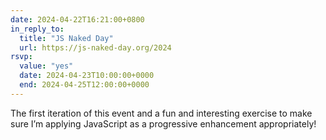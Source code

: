 ```yaml
---
date: 2024-04-22T16:21:00+0800
in_reply_to:
  title: "JS Naked Day"
  url: https://js-naked-day.org/2024
rsvp:
  value: "yes"
  date: 2024-04-23T10:00:00+0000
  end: 2024-04-25T12:00:00+0000
---
```


<script type="module" src="/js/components/event-countdown.js"></script>

The first iteration of this event and a fun and interesting exercise to make sure I’m applying JavaScript as a progressive enhancement appropriately!

<figure class=" [ box ] [ gamma ] [ requires-js ] ">
	<event-countdown name="JS Naked Day" start="2024-04-23T10:00:00+0000" end="2024-04-25T12:00:00+0000"{% if '2024-04-23T10:00:00+00:00' | isUpcoming(2) %} max-division="hour"{% endif %}></event-countdown>
</figure>
